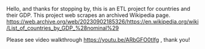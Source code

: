Hello, and thanks for stopping by, this is an ETL project for countries and their GDP. This project web scrapes an archived Wikipedia page. 
https://web.archive.org/web/20230902185326/https://en.wikipedia.org/wiki/List_of_countries_by_GDP_%28nominal%29

Please see video walkthrough https://youtu.be/ARbGFO0tlfg , thank you!
